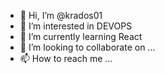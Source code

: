 - 👋 Hi, I’m @krados01
- 👀 I’m interested in DEVOPS
- 🌱 I’m currently learning React
- 💞️ I’m looking to collaborate on ...
- 📫 How to reach me ...

<!---
krados01/krados01 is a ✨ special ✨ repository because its `README.md` (this file) appears on your GitHub profile.
You can click the Preview link to take a look at your changes.
--->
